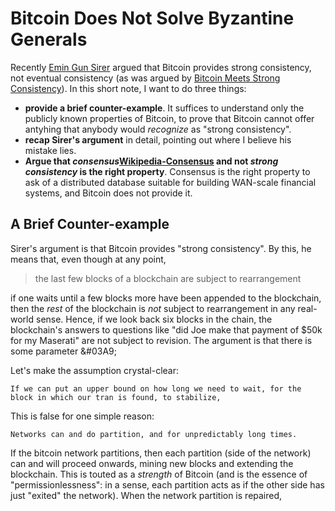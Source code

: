 
# Bitcoin Does Not Solve Byzantine Generals

Recently [Emin Gun Sirer][Sirer2016] argued that Bitcoin provides
strong consistency, not eventual consistency (as was argued by
[Bitcoin Meets Strong Consistency][DeckerSeidelWattenhofer2014]).  In
this short note, I want to do three things:  
* **provide a brief counter-example**.  It suffices to understand only
  the publicly known properties of Bitcoin, to prove that Bitcoin
  cannot offer antyhing that anybody would _recognize_ as "strong consistency".  
* **recap Sirer's argument** in detail, pointing out where I believe his
  mistake lies.  
* **Argue that _consensus_[Wikipedia-Consensus] and not _strong
consistency_ is the right property**.  Consensus is the right property
to ask of a distributed database suitable for building WAN-scale
financial systems, and Bitcoin does not provide it.

## A Brief Counter-example

Sirer's argument is that Bitcoin provides "strong consistency".  By
this, he means that, even though at any point,  

>the last few blocks of a blockchain are subject to rearrangement  

if one waits until a few blocks more have been appended to the
blockchain, then the _rest_ of the blockchain is _not_ subject to
rearrangement in any real-world sense.  Hence, if we look back six
blocks in the chain, the blockchain's answers to questions like "did
Joe make that payment of $50k for my Maserati" are not subject to
revision.  The argument is that there is some parameter &#03A9;

Let's make the assumption crystal-clear:

    If we can put an upper bound on how long we need to wait, for the
    block in which our tran is found, to stabilize, 

This is false for one simple reason:

    Networks can and do partition, and for unpredictably long times.

If the bitcoin network partitions, then each partition (side of the
network) can and will proceed onwards, mining new blocks and extending
the blockchain.  This is touted as a _strength_ of Bitcoin (and is the
essence of "permissionlessness": in a sense, each partition acts as if
the other side has just "exited" the network).  When the network
partition is repaired, 




[Sirer2016]:
http://hackingdistributed.com/2016/03/01/bitcoin-guarantees-strong-not-eventual-consistency/
[DeckerSeidelWattenhofer2014]: http://arxiv.org/pdf/1412.7935.pdf
[Wikipedia-Consensus]:
https://en.wikipedia.org/wiki/Consensus_(computer_science)
